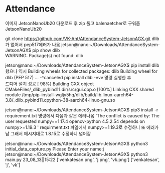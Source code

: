 # Attendance
이미지 JetsonNanoUb20 다운로드 후 zip 풀고 balenaetcher로 구워줌JetsonNanoUb20

git clone https://github.com/VK-Ant/AttendanceSystem-JetsonAGX.git
dlib가 없어서 pep517에러가 나옴   jetson@nano:~/Downloads/AttendanceSystem-JetsonAGX$ pip show dlib   
WARNING: Package(s) not found: dlib

jetson@nano:~/Downloads/AttendanceSystem-JetsonAGX$ pip install dlib 했으나 역시 Building wheels for collected packages: dlib
  Building wheel for dlib (PEP 517) ... -^canceled
pip install dlib -vvv 명령 실행한 후  
드디어 설치 성공 
[ 98%] Building CXX object CMakeFiles/_dlib_pybind11.dir/src/gui.cpp.o
  [100%] Linking CXX shared module /tmp/pip-install-wgljy5hq/dlib/build/lib.linux-aarch64-3.8/_dlib_pybind11.cpython-38-aarch64-linux-gnu.so

  jetson@nano:~/Downloads/AttendanceSystem-JetsonAGX$ pip3 install -r requirement.txt 명령에서 다음과 같은 에러나옴 
  'The conflict is caused by:
	The user requested numpy==1.17.4
	opencv-python 4.5.2.54 depends on numpy>=1.19.3
'
requirment.txt 파일에서  numpy>=1.19.3로 수정하니 또 에러가 남 그래서 메시지대로 1.8.15로 수정하니 넘어감

jetson@nano:~/Downloads/AttendanceSystem-JetsonAGX$ python3 initial_data_capture.py
Please Enter your name:j
jetson@nano:~/Downloads/AttendanceSystem-JetsonAGX$ python3 main.py
23_08_13||15:22
['venkatesan.png', 'j.png', 'vk.png']
['venkatesan', 'j', 'vk']




